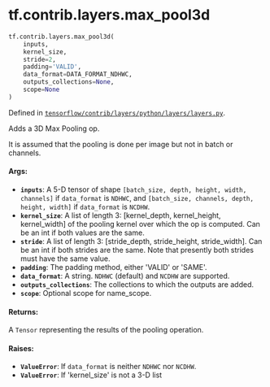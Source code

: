 <div itemscope itemtype="http://developers.google.com/ReferenceObject">
<meta itemprop="name" content="tf.contrib.layers.max_pool3d" />
</div>

# tf.contrib.layers.max_pool3d

``` python
tf.contrib.layers.max_pool3d(
    inputs,
    kernel_size,
    stride=2,
    padding='VALID',
    data_format=DATA_FORMAT_NDHWC,
    outputs_collections=None,
    scope=None
)
```



Defined in [`tensorflow/contrib/layers/python/layers/layers.py`](https://www.tensorflow.org/code/tensorflow/contrib/layers/python/layers/layers.py).

Adds a 3D Max Pooling op.

It is assumed that the pooling is done per image but not in batch or channels.

#### Args:

* <b>`inputs`</b>: A 5-D tensor of shape `[batch_size, depth, height, width, channels]`
    if `data_format` is `NDHWC`, and `[batch_size, channels, depth, height,
    width]` if `data_format` is `NCDHW`.
* <b>`kernel_size`</b>: A list of length 3: [kernel_depth, kernel_height, kernel_width]
    of the pooling kernel over which the op is computed. Can be an int if both
    values are the same.
* <b>`stride`</b>: A list of length 3: [stride_depth, stride_height, stride_width].
    Can be an int if both strides are the same. Note that presently
    both strides must have the same value.
* <b>`padding`</b>: The padding method, either 'VALID' or 'SAME'.
* <b>`data_format`</b>: A string. `NDHWC` (default) and `NCDHW` are supported.
* <b>`outputs_collections`</b>: The collections to which the outputs are added.
* <b>`scope`</b>: Optional scope for name_scope.


#### Returns:

A `Tensor` representing the results of the pooling operation.


#### Raises:

* <b>`ValueError`</b>: If `data_format` is neither `NDHWC` nor `NCDHW`.
* <b>`ValueError`</b>: If 'kernel_size' is not a 3-D list
